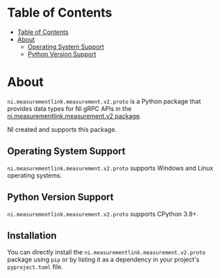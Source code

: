 # Table of Contents

- [Table of Contents](#table-of-contents)
- [About](#about)
  - [Operating System Support](#operating-system-support)
  - [Python Version Support](#python-version-support)

# About

`ni.measurementlink.measurement.v2.proto` is a Python package that provides data types for NI gRPC APIs in
the [ni.measurementlink.measurement.v2 package](https://github.com/ni/ni-apis/tree/main/ni/measurementlink/measurement/v2).

NI created and supports this package.

## Operating System Support

`ni.measurementlink.measurement.v2.proto` supports Windows and Linux operating systems.

## Python Version Support

`ni.measurementlink.measurement.v2.proto` supports CPython 3.9+.

## Installation

You can directly install the `ni.measurementlink.measurement.v2.proto` package using `pip` or by listing it as a
dependency in your project's `pyproject.toml` file.